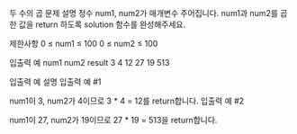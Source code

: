 두 수의 곱
문제 설명
정수 num1, num2가 매개변수 주어집니다. num1과 num2를 곱한 값을 return 하도록 solution 함수를 완성해주세요.

제한사항
0 ≤ num1 ≤ 100
0 ≤ num2 ≤ 100

입출력 예
num1 num2 result
3 4 12
27 19 513

입출력 예 설명
입출력 예 #1

num1이 3, num2가 4이므로 3 \* 4 = 12를 return합니다.
입출력 예 #2

num1이 27, num2가 19이므로 27 \* 19 = 513을 return합니다.
